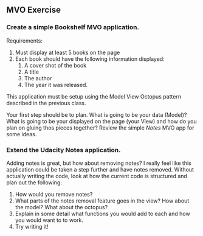 ## MVO Exercise

### Create a simple **Bookshelf** MVO application.

Requirements:

1) Must display at least 5 books on the page
2) Each book should have the following information displayed: 
    1) A cover shot of the book
    2) A title  
    3) The author
    4) The year it was released.
    

This application must be setup using the Model View Octopus pattern described in the previous class.

Your first step should be to plan. What is going to be your data (Model)? What is going to be your displayed on the page (your View) and how do you plan on gluing thos pieces together? Review the simple *Notes* MVO app for some ideas.

### Extend the Udacity **Notes** application.

Adding notes is great, but how about removing notes? I really feel like this application could be taken a step further and have notes removed. Without actually writing the code, look at how the current code is structured and plan out the following:

1) How would you remove notes?
2) What parts of the notes removal feature goes in the view? How about the model? What about the octopus?
3) Explain in some detail what functions you would add to each and how you would want to to work.
4) Try writing it!
